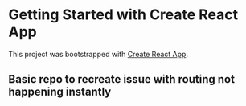 # Getting Started with Create React App

This project was bootstrapped with [Create React App](https://github.com/facebook/create-react-app).

## Basic repo to recreate issue with routing not happening instantly
